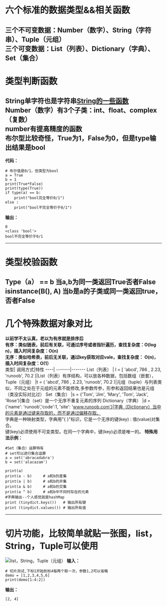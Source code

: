 # 六个标准的数据类型&&相关函数
**三个不可变数据：Number（数字）、String（字符串）、Tuple（元组）<br>
三个可变数据：List（列表）、Dictionary（字典）、Set（集合）**
---------------------------------------------------------
# 类型判断函数
**String单字符也是字符串[String的一些函数](http://www.runoob.com/python3/python3-string.html)<br>
Number（数字）有3个子类：int、float、complex（复数）<br>
number有提高精度的函数<br>
布尔型比较奇怪，True为1，False为0，但是type输出结果是bool**
---------------------------------------------------------
**代码：**
```
# 布尔值是0/1，但类型为bool
a = True
b = 1
print(True*False)
print(type(True))
if type(a) == b:
	print("bool完全等价0/1")
else :
	print("bool不完全等价于0/1")
```
**输出：**
```
0
<class 'bool'>
bool不完全等价于0/1
```
---------------------------------------------------------
# 类型校验函数
**Type（a） == b 当a,b为同一类返回True否者False<br>
isinstance(B(), A)  当b是a的子类或同一类返回true，否者False**
---------------------------------------------------------
# 几个特殊数据对象对比
**以前学不太认真，老以为有序就是排序后<br>
有序：类似链表，前后有关联，可通过序号或者指针遍历，查找复杂度：O(log n)，插入时间复杂度：O(n)<br>
无序：类似哈希表，前后无关联，通过key获取对应vale，查找复杂度： O(n)，插入时间复杂度：O(1）**<br>
类型| 调用方式|特性
----| -------|-------
List（列表） | l = [ 'abcd', 786 , 2.23, 'runoob', 70.2 ]|List（列表）有序结构，可以放各种数据，包括数组（嵌套），
Tuple（元组） |t = ( 'abcd', 786 , 2.23, 'runoob', 70.2  )|元组（tuple）与列表类似，不同之处在于元组的元素不能修改,多参数传参，形参和返回结果也是元组（类没实际对比过）
Set（集合） |s = {'Tom', 'Jim', 'Mary', 'Tom', 'Jack', 'Rose'}|集合（set）是一个无序不重复元素的序列
Dictionary（字典） |d = {'name': 'runoob','code':1, 'site': 'www.runoob.com'}|字典（Dictionary）当中的元素是通过键来存取的，而不是通过偏移存取。<br>字典是一种映射类型，字典用"{ }"标识，它是一个无序的键(key) : 值(value)对集合。<br>键(key)必须使用不可变类型。在同一个字典中，键(key)必须是唯一的。
**特殊用法示例：**
```
#Set（集合）运算特有
# set可以进行集合运算
a = set('abracadabra')
b = set('alacazam')

print(a)
print(a - b)     # a和b的差集
print(a | b)     # a和b的并集
print(a & b)     # a和b的交集
print(a ^ b)     # a和b中不同时存在的元素
#字典输出--个人感觉就是hashMap
print (tinydict.keys())   # 输出所有键
print (tinydict.values()) # 输出所有值

```
---------------------------------------------------------
# 切片功能，比较简单就贴一张图，list，String，Tuple可以使用
![list，String，Tuple（元组）](http://www.runoob.com/wp-content/uploads/2013/11/list_slicing1.png)
**输入：**
```
# 切片测试,下标1开始到标4每两个取一次，参数1,2可以省略
demo = [1,2,3,4,5,6]
print(demo[1:4:2])
```
**输出：**
```
[2, 4]
```
